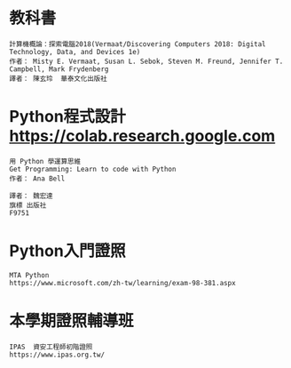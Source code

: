 # 教科書
```
計算機概論：探索電腦2018(Vermaat/Discovering Computers 2018: Digital Technology, Data, and Devices 1e)
作者： Misty E. Vermaat, Susan L. Sebok, Steven M. Freund, Jennifer T. Campbell, Mark Frydenberg  
譯者： 陳玄玲  華泰文化出版社
```

# Python程式設計   https://colab.research.google.com
```
用 Python 學運算思維
Get Programming: Learn to code with Python
作者： Ana Bell  

譯者： 魏宏達
旗標 出版社
F9751
```
# Python入門證照
```
MTA Python
https://www.microsoft.com/zh-tw/learning/exam-98-381.aspx
```

# 本學期證照輔導班

```
IPAS  資安工程師初階證照
https://www.ipas.org.tw/
```
